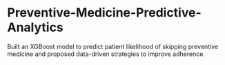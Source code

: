 # Preventive-Medicine-Predictive-Analytics
Built an XGBoost model to predict patient likelihood of skipping preventive medicine and proposed data-driven strategies to improve adherence. 
